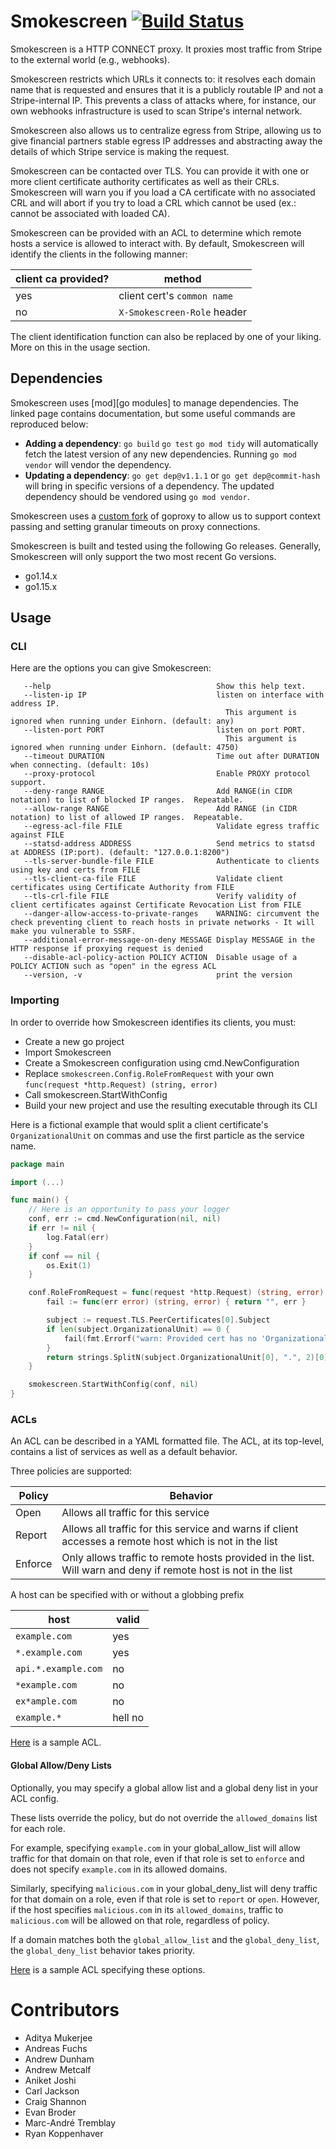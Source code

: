 # Smokescreen [![Build Status](https://travis-ci.org/stripe/smokescreen.svg?branch=master)](https://travis-ci.org/stripe/smokescreen)
Smokescreen is a HTTP CONNECT proxy. It proxies most traffic from Stripe to the
external world (e.g., webhooks).

Smokescreen restricts which URLs it connects to: it resolves each domain name
that is requested and ensures that it is a publicly routable IP and not a
Stripe-internal IP. This prevents a class of attacks where, for instance, our
own webhooks infrastructure is used to scan Stripe's internal network.

Smokescreen also allows us to centralize egress from Stripe, allowing us to give
financial partners stable egress IP addresses and abstracting away the details
of which Stripe service is making the request.

Smokescreen can be contacted over TLS. You can provide it with one or more client certificate authority certificates as well as their CRLs.
Smokescreen will warn you if you load a CA certificate with no associated CRL and will abort if you try to load a CRL which cannot be used (ex.: cannot be associated with loaded CA).

Smokescreen can be provided with an ACL to determine which remote hosts a service is allowed to interact with.
By default, Smokescreen will identify the clients in the following manner:

| client ca provided? | method                      |
| ------------------- | --------------------------- |
| yes                 | client cert's `common name` |
| no                  | `X-Smokescreen-Role` header |

The client identification function can also be replaced by one of your liking. More on this in the usage section.

## Dependencies

Smokescreen uses [mod][go modules] to manage dependencies. The
linked page contains documentation, but some useful commands are reproduced
below:

- **Adding a dependency**: `go build` `go test` `go mod tidy` will automatically fetch the latest version of any new dependencies. Running `go mod vendor` will vendor the dependency.
- **Updating a dependency**: `go get dep@v1.1.1` or `go get dep@commit-hash` will bring in specific versions of a dependency. The updated dependency should be vendored using `go mod vendor`.

Smokescreen uses a [custom fork](https://github.com/stripe/goproxy) of goproxy to allow us to support context passing and setting granular timeouts on proxy connections. 

Smokescreen is built and tested using the following Go releases. Generally, Smokescreen will only support the two most recent Go versions.

- go1.14.x
- go1.15.x

[mod]: https://github.com/golang/go/wiki/Modules


## Usage

### CLI
Here are the options you can give Smokescreen:
```
   --help                                     Show this help text.
   --listen-ip IP                             listen on interface with address IP.
                                                This argument is ignored when running under Einhorn. (default: any)
   --listen-port PORT                         listen on port PORT.
                                                This argument is ignored when running under Einhorn. (default: 4750)
   --timeout DURATION                         Time out after DURATION when connecting. (default: 10s)
   --proxy-protocol                           Enable PROXY protocol support.
   --deny-range RANGE                         Add RANGE(in CIDR notation) to list of blocked IP ranges.  Repeatable.
   --allow-range RANGE                        Add RANGE (in CIDR notation) to list of allowed IP ranges.  Repeatable.
   --egress-acl-file FILE                     Validate egress traffic against FILE
   --statsd-address ADDRESS                   Send metrics to statsd at ADDRESS (IP:port). (default: "127.0.0.1:8200")
   --tls-server-bundle-file FILE              Authenticate to clients using key and certs from FILE
   --tls-client-ca-file FILE                  Validate client certificates using Certificate Authority from FILE
   --tls-crl-file FILE                        Verify validity of client certificates against Certificate Revocation List from FILE
   --danger-allow-access-to-private-ranges    WARNING: circumvent the check preventing client to reach hosts in private networks - It will make you vulnerable to SSRF.
   --additional-error-message-on-deny MESSAGE Display MESSAGE in the HTTP response if proxying request is denied
   --disable-acl-policy-action POLICY ACTION  Disable usage of a POLICY ACTION such as "open" in the egress ACL
   --version, -v                              print the version
```

### Importing
In order to override how Smokescreen identifies its clients, you must:
- Create a new go project
- Import Smokescreen
- Create a Smokescreen configuration using cmd.NewConfiguration
- Replace `smokescreen.Config.RoleFromRequest` with your own `func(request *http.Request) (string, error)`
- Call smokescreen.StartWithConfig
- Build your new project and use the resulting executable through its CLI

Here is a fictional example that would split a client certificate's `OrganizationalUnit` on commas and use the first particle as the service name.
```go
package main

import (...)

func main() {
	// Here is an opportunity to pass your logger
	conf, err := cmd.NewConfiguration(nil, nil)
	if err != nil {
		log.Fatal(err)
	}
	if conf == nil {
		os.Exit(1)
	}

	conf.RoleFromRequest = func(request *http.Request) (string, error) {
		fail := func(err error) (string, error) { return "", err }

		subject := request.TLS.PeerCertificates[0].Subject
		if len(subject.OrganizationalUnit) == 0 {
			fail(fmt.Errorf("warn: Provided cert has no 'OrganizationalUnit'. Can't extract service role."))
		}
		return strings.SplitN(subject.OrganizationalUnit[0], ".", 2)[0], nil
	}

	smokescreen.StartWithConfig(conf, nil)
}
```


### ACLs
An ACL can be described in a YAML formatted file. The ACL, at its top-level, contains a list of services as well as a default behavior.

Three policies are supported:

| Policy  | Behavior                                                                                                       |
| ------- | -------------------------------------------------------------------------------------------------------------- |
| Open    | Allows all traffic for this service                                                                            |
| Report  | Allows all traffic for this service and warns if client accesses a remote host which is not in the list        |
| Enforce | Only allows traffic to remote hosts provided in the list. Will warn and deny if remote host is not in the list |

A host can be specified with or without a globbing prefix

| host                | valid   |
| ------------------- | ------- |
| `example.com`       | yes     |
| `*.example.com`     | yes     |
| `api.*.example.com` | no      |
| `*example.com`      | no      |
| `ex*ample.com`      | no      |
| `example.*`         | hell no |

[Here](https://github.com/stripe/smokescreen/blob/master/pkg/smokescreen/acl/v1/testdata/sample_config.yaml) is a sample ACL.

#### Global Allow/Deny Lists
Optionally, you may specify a global allow list and a global deny list in your ACL config.

These lists override the policy, but do not override the `allowed_domains` list for each role.

For example, specifying `example.com` in your global_allow_list will allow traffic for that domain on that role, even if that role is set to `enforce` and does not specify `example.com` in its allowed domains.

Similarly, specifying `malicious.com` in your global_deny_list will deny traffic for that domain on a role, even if that role is set to `report` or `open`.
However, if the host specifies `malicious.com` in its `allowed_domains`, traffic to `malicious.com` will be allowed on that role, regardless of policy.

If a domain matches both the `global_allow_list` and the `global_deny_list`, the `global_deny_list` behavior takes priority.

[Here](https://github.com/stripe/smokescreen/blob/master/pkg/smokescreen/acl/v1/testdata/sample_config_with_global.yaml) is a sample ACL specifying these options.

# Contributors

 - Aditya Mukerjee
 - Andreas Fuchs
 - Andrew Dunham
 - Andrew Metcalf
 - Aniket Joshi
 - Carl Jackson
 - Craig Shannon
 - Evan Broder
 - Marc-André Tremblay
 - Ryan Koppenhaver
